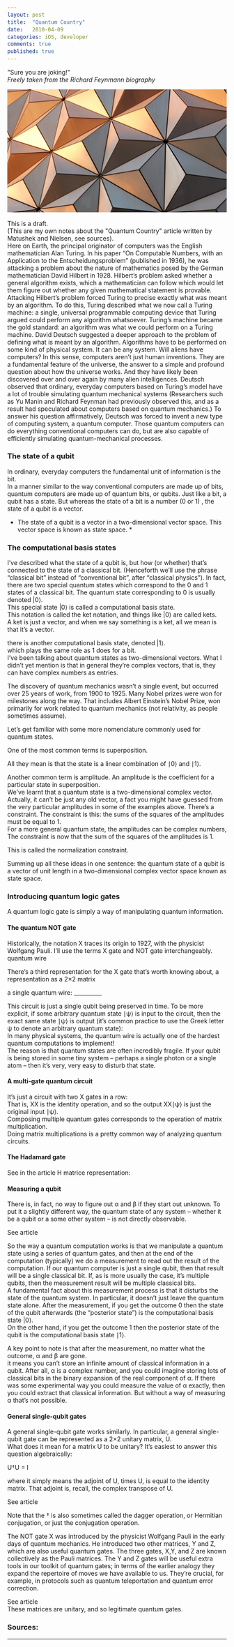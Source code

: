```yaml
---
layout: post
title:  "Quantum Country"
date:   2010-04-09
categories: iOS, developer
comments: true
published: true
---
```



<div class="message">
"Sure you are joking!" 
<br><cite>Freely taken from the Richard Feynmann biography</cite>
</div>

![image](/assets/img/CSharpScriptingPost.jpg)

This is a draft.  
(This are my own notes about the "Quantum Country" article written by Matushek and Nielsen, see sources).  
Here on Earth, the principal originator of computers was the English mathematician Alan Turing. In his paper  “On Computable Numbers, with an Application to the Entscheidungsproblem” (published in 1936), he was attacking a problem about the nature of mathematics posed by the German mathematician David Hilbert in 1928.
Hilbert’s problem asked whether a general algorithm exists, which a mathematician can follow which would let them figure out whether any given mathematical statement is provable.
Attacking Hilbert’s problem forced Turing to precise exactly what was meant by an algorithm. 
To do this, Turing described what we now call a Turing machine: a single, universal programmable computing device that Turing argued could perform any algorithm whatsoever. Turing’s machine became the gold standard: an algorithm was what we could perform on a Turing machine.
David Deutsch suggested a deeper approach to the problem of defining what is meant by an algorithm.
Algorithms have to be performed on some kind of physical system. It can be any system.
Will aliens have computers? 
In this sense, computers aren’t just human inventions. 
They are a fundamental feature of the universe, the answer to a simple and profound question about how the universe works. 
And they have likely been discovered over and over again by many alien intelligences. 
Deutsch observed that ordinary, everyday computers based on Turing’s model have a lot of trouble simulating quantum mechanical systems (Researchers such as Yu Manin and Richard Feynman had previously observed this, and as a result had speculated about computers based on quantum mechanics.)
To answer his question affirmatively, Deutsch was forced to invent a new type of computing system, a quantum computer. 
Those quantum computers can do everything conventional computers can do, but are also capable of efficiently simulating quantum-mechanical processes.

### The state of a qubit

In ordinary, everyday computers the fundamental unit of information is the bit.  
In a manner similar to the way conventional computers are made up of bits, quantum computers are made up of quantum bits, or qubits. Just like a bit, a qubit has a state. But whereas the state of a bit is a number (0 or 1) , the state of a qubit is a vector.   
* The state of a qubit is a vector in a two-dimensional vector space. This vector space is known as state space. *  

### The computational basis states

I’ve described what the state of a qubit is, but how (or whether) that’s connected to the state of a classical bit. (Henceforth we’ll use the phrase “classical bit” instead of “conventional bit”, after “classical physics”). In fact, there are two special quantum states which correspond to the 
0 and 1 states of a classical bit. The quantum state corresponding to 0 is usually denoted |0⟩.  
This special state |0⟩ is called a computational basis state.  
This notation is called the ket notation, and things like |0⟩ are called kets.  
A ket is just a vector, and when we say something is a ket, all we mean is that it’s a vector.  

there is another computational basis state, denoted |1⟩.  
which plays the same role as 1 does for a bit.  
I’ve been talking about quantum states as two-dimensional vectors. What I didn’t yet mention is that in general they’re complex vectors, that is, they can have complex numbers as entries.  

The discovery of quantum mechanics wasn’t a single event, but occurred over 25 years of work, from 1900 to 1925. Many Nobel prizes were won for milestones along the way. That includes Albert Einstein’s Nobel Prize, won primarily for work related to quantum mechanics (not relativity, as people sometimes assume).  

Let’s get familiar with some more nomenclature commonly used for quantum states.  

One of the most common terms is superposition.  

All they mean is that the state is a linear combination of ∣0⟩ and ∣1⟩.  

Another common term is amplitude. An amplitude is the coefficient for a particular state in superposition.  
We’ve learnt that a quantum state is a two-dimensional complex vector. Actually, it can’t be just any old vector, a fact you might have guessed from the very particular amplitudes in some of the examples above. There’s a constraint. The constraint is this: the sums of the squares of the amplitudes must be equal to 1.   
For a more general quantum state, the amplitudes can be complex numbers, The constraint is now that the sum of the squares of the amplitudes is 1.  

This is called the normalization constraint.  

Summing up all these ideas in one sentence: the quantum state of a qubit is a vector of unit length in a two-dimensional complex vector space known as state space.  


### Introducing quantum logic gates

A quantum logic gate is simply a way of manipulating quantum information.  

#### The quantum NOT gate

Historically, the notation X traces its origin to 1927, with the physicist Wolfgang Pauli. 
I’ll use the terms X gate and NOT gate interchangeably.
quantum wire

There’s a third representation for the X gate that’s worth knowing about, a representation as a 2×2 matrix

a single quantum wire:
	__________

This circuit is just a single qubit being preserved in time. To be more explicit, if some arbitrary quantum state ∣ψ⟩ is input to the circuit, then the exact same state ∣ψ⟩ is output (it’s common practice to use the Greek letter ψ to denote an arbitrary quantum state):  
In many physical systems, the quantum wire is actually one of the hardest quantum computations to implement!  
The reason is that quantum states are often incredibly fragile. If your qubit is being stored in some tiny system – perhaps a single photon or a single atom – then it’s very, very easy to disturb that state.  

#### A multi-gate quantum circuit

It’s just a circuit with two X gates in a row:  
That is, XX is the identity operation, and so the output  XX∣ψ⟩ is just the original input ∣ψ⟩.  
Composing multiple quantum gates corresponds to the operation of matrix multiplication.  
Doing matrix multiplications is a pretty common way of analyzing quantum circuits.  

#### The Hadamard gate
See in the article
H matrice representation:

#### Measuring a qubit

There is, in fact, no way to figure out α and β if they start out unknown. To put it a slightly different way, the quantum state of any system – whether it be a qubit or a some other system – is not directly observable.  

See article

So the way a quantum computation works is that we manipulate a quantum state using a series of quantum gates, and then at the end of the computation (typically) we do a measurement to read out the result of the computation. If our quantum computer is just a single qubit, then that result will be a single classical bit. If, as is more usually the case, it’s multiple qubits, then the measurement result will be multiple classical bits.  
A fundamental fact about this measurement process is that it disturbs the state of the quantum system. In particular, it doesn’t just leave the quantum state alone. After the measurement, if you get the outcome 0 then the state of the qubit afterwards (the “posterior state”) is the computational basis state |0⟩.  
On the other hand, if you get the outcome 1 then the posterior state of the qubit is the computational basis state ∣1⟩.  

A key point to note is that after the measurement, no matter what the outcome, α and β are gone.   
it means you can’t store an infinite amount of classical information in a qubit. After all, α is a complex number, and you could imagine storing lots of classical bits in the binary expansion of the real component of α. If there was some experimental way you could measure the value of α exactly, then you could extract that classical information. But without a way of measuring α that’s not possible.  

#### General single-qubit gates

A general single-qubit gate works similarly. In particular, a general single-qubit gate can be represented as a 2×2 unitary matrix, U.  
What does it mean for a matrix U to be unitary? It’s easiest to answer this question algebraically:  

U†U = I   

where it simply means the adjoint of U,  times U, is equal to the identity matrix. That adjoint is, recall, the complex transpose of U.  

See article  

Note that the † is also sometimes called the dagger operation, or Hermitian conjugation, or just the conjugation operation.  

The NOT gate X was introduced by the physicist Wolfgang Pauli in the early days of quantum mechanics. He introduced two other matrices, Y and Z, which are also useful quantum gates. The three gates, X,Y, and Z are known collectively as the Pauli matrices. The Y and Z gates will be useful extra tools in our toolkit of quantum gates; in terms of the earlier analogy they expand the repertoire of moves we have available to us. They’re crucial, for example, in protocols such as quantum teleportation and quantum error correction.  

See article  
These matrices are unitary, and so legitimate quantum gates.  





### Sources:




<hr>
